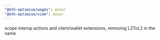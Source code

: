 ```yaml
---
"@eth-optimism/wagmi": minor
"@eth-optimism/viem": minor
---
```


scope interop actions and client/wallet extensions, removing L2ToL2 in the name
